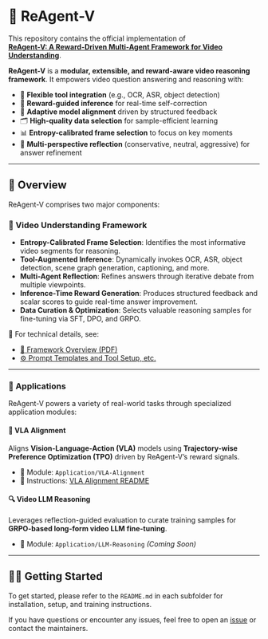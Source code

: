# 🧠 ReAgent-V

This repository contains the official implementation of  
**[ReAgent-V: A Reward-Driven Multi-Agent Framework for Video Understanding](https://arxiv.org/abs/2506.01300)**.

**ReAgent-V** is a **modular, extensible, and reward-aware video reasoning framework**. It empowers video question answering and reasoning with:

- 🔧 **Flexible tool integration** (e.g., OCR, ASR, object detection)
- 🧠 **Reward-guided inference** for real-time self-correction
- 🎯 **Adaptive model alignment** driven by structured feedback
- 🗂️ **High-quality data selection** for sample-efficient learning
- 📊 **Entropy-calibrated frame selection** to focus on key moments
- 🔁 **Multi-perspective reflection** (conservative, neutral, aggressive) for answer refinement

---

## 📌 Overview

ReAgent-V comprises two major components:

### 🎥 Video Understanding Framework

- **Entropy-Calibrated Frame Selection**: Identifies the most informative video segments for reasoning.
- **Tool-Augmented Inference**: Dynamically invokes OCR, ASR, object detection, scene graph generation, captioning, and more.
- **Multi-Agent Reflection**: Refines answers through iterative debate from multiple viewpoints.
- **Inference-Time Reward Generation**: Produces structured feedback and scalar scores to guide real-time answer improvement.
- **Data Curation & Optimization**: Selects valuable reasoning samples for fine-tuning via SFT, DPO, and GRPO.

📄 For technical details, see:  
- [🧩 Framework Overview (PDF)](./assets/framework.pdf)  
- [⚙️ Prompt Templates and Tool Setup, etc.](https://github.com/aiming-lab/ReAgent-V/blob/main/ReAgent-V/readme.md)

---

### 🚀 Applications

ReAgent-V powers a variety of real-world tasks through specialized application modules:

#### 🧭 VLA Alignment

Aligns **Vision-Language-Action (VLA)** models using **Trajectory-wise Preference Optimization (TPO)** driven by ReAgent-V’s reward signals.

- 📂 Module: `Application/VLA-Alignment`  
- 📘 Instructions: [VLA Alignment README](https://github.com/aiming-lab/ReAgent-V/blob/main/Application/VLA-Alignment/README.md)

#### 🔍 Video LLM Reasoning

Leverages reflection-guided evaluation to curate training samples for **GRPO-based long-form video LLM fine-tuning**.

- 📂 Module: `Application/LLM-Reasoning` *(Coming Soon)*

---

## 🧑‍💻 Getting Started

To get started, please refer to the `README.md` in each subfolder for installation, setup, and training instructions.

If you have questions or encounter any issues, feel free to open an [issue](https://github.com/aiming-lab/ReAgent-V/issues) or contact the maintainers.

